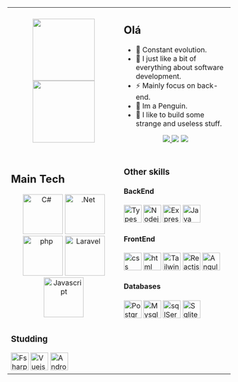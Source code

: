 <table>

<tr>

<td align="center">
    
<a href="https://github.com/CaioCDJ">
<img height="140em" src="https://github-readme-stats.vercel.app/api?username=CaioCDJ&show_icons=true&theme=tokyonight&include_all_commits=true&count_private=true"/>
<img height="140em" src="https://github-readme-stats.vercel.app/api/top-langs/?username=CaioCDJ&layout=compact&langs_count=7&theme=tokyonight"/></a>

</td>

<td>
 
 ## Olá

- 💪 Constant evolution.
- 💙 I just like a bit of everything about software development.
- ⚡ Mainly focus on back-end.
- 🐧 Im a Penguin.
- 🤡 I like to build some strange and useless stuff.

<div align="center"  >
  <a href="https://www.linkedin.com/in/caio-corr%C3%AAa-4aa4731b2" target="_blank"><img src="https://img.shields.io/badge/-LinkedIn-%230077B5?style=for-the-badge&logo=linkedin&logoColor=white" target="_blank">
  </a>
  <a href="https://caiocdj.github.io/PortifolioV3/"><img src="https://img.shields.io/badge/Portfolio-%23000000.svg?style=for-the-badge&logo=firefox&logoColor=#FF7139"></a>
  <a target="_blank" href="mailto:caiodjesus1@hotmail.com" title="caiodjesus1@hotmail.com">
  <img src="https://img.shields.io/badge/Microsoft_Outlook-0078D4?style=for-the-badge&logo=microsoft-outlook&logoColor=white" target="_blank">
  </a>  
 
</div>
 
<br>

</td>

</tr>

<tr>
<td>

## Main Tech

<div align="center">

<img height="90" title="C#" src="https://cdn.jsdelivr.net/gh/devicons/devicon/icons/csharp/csharp-original.svg" />
<img height="90" margin="10" title=".Net" src="https://upload.wikimedia.org/wikipedia/commons/thumb/7/7d/Microsoft_.NET_logo.svg/2048px-Microsoft_.NET_logo.svg.png"/>

<img height="90" title="php" src="https://cdn.jsdelivr.net/gh/devicons/devicon/icons/php/php-original.svg" />
<img height="90" title="Laravel" src="https://upload.wikimedia.org/wikipedia/commons/thumb/9/9a/Laravel.svg/1969px-Laravel.svg.png" />
<img height="90" title="Javascript"src="https://cdn.jsdelivr.net/gh/devicons/devicon/icons/javascript/javascript-original.svg" />
</div>

<td>

### Other skills

#### BackEnd

<div>
         
<img height="40" title="Typescript" src="https://cdn.jsdelivr.net/gh/devicons/devicon/icons/typescript/typescript-original.svg" />
<img height="40" style="margin-left=10px" title="Nodejs" src="https://cdn.jsdelivr.net/gh/devicons/devicon/icons/nodejs/nodejs-original.svg" />
<img height="40" title="ExpressJs" src="https://cdn.jsdelivr.net/gh/devicons/devicon/icons/express/express-original.svg" />
<img height="40" title="Java"src="https://cdn.jsdelivr.net/gh/devicons/devicon/icons/java/java-original.svg" />
          
</div>

#### FrontEnd

<div>
         
<img height="40"  title="css" src="https://cdn.jsdelivr.net/gh/devicons/devicon/icons/css3/css3-original.svg" />
<img height="40"  title="html" src="https://cdn.jsdelivr.net/gh/devicons/devicon/icons/html5/html5-original.svg" />
<img height="40"  title="Tailwind" src="https://cdn.jsdelivr.net/gh/devicons/devicon/icons/tailwindcss/tailwindcss-plain.svg" />
<img height="40"  title="Reactjs" src="https://cdn.jsdelivr.net/gh/devicons/devicon/icons/react/react-original.svg" />
<img height="40"  title="Angular" src="https://cdn.jsdelivr.net/gh/devicons/devicon/icons/angularjs/angularjs-original.svg" />
          
</div>

#### Databases

<div>

<img height="40" title="Postgresql"  src="https://cdn.jsdelivr.net/gh/devicons/devicon/icons/postgresql/postgresql-original.svg" />
<img height="40" title="Mysql" src="https://cdn.jsdelivr.net/gh/devicons/devicon/icons/mysql/mysql-original.svg" />
<img height="40" title="sqlServer" src="https://cdn.jsdelivr.net/gh/devicons/devicon/icons/microsoftsqlserver/microsoftsqlserver-plain.svg" />
<img height="40" title="Sqlite" src="https://cdn.jsdelivr.net/gh/devicons/devicon/icons/sqlite/sqlite-original.svg" />
              
</div>


</td>

</tr>

<tr>

<td colspan="2">

### Studding 

<img height="40"  title="Fsharp" src="https://cdn.jsdelivr.net/gh/devicons/devicon/icons/fsharp/fsharp-original.svg" />
<img height="40"  title="Vuejs3" src="https://cdn.jsdelivr.net/gh/devicons/devicon/icons/vuejs/vuejs-original.svg" />
<img height="40"  title="Android" src="https://cdn.jsdelivr.net/gh/devicons/devicon/icons/android/android-original.svg" />


</td>

</tr>

</table>
